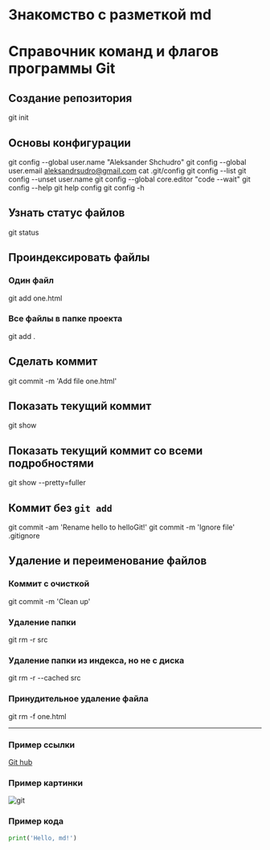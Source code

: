 # Знакомство с разметкой md
# Справочник команд и флагов программы Git

## Создание репозитория

git init


## Основы конфигурации

git config --global user.name "Aleksander Shchudro"
git config --global user.email aleksandrsudro@gmail.com
cat .git/config
git config --list
git config --unset user.name
git config --global core.editor "code --wait"
git config --help
git help config
git config -h


## Узнать статус файлов

git status


## Проиндексировать файлы
### Один файл

git add one.html

### Все файлы в папке проекта

git add .


## Сделать коммит

git commit -m 'Add file one.html'


## Показать текущий коммит

git show


## Показать текущий коммит со всеми подробностями

git show --pretty=fuller


## Коммит без `git add`

git commit -am 'Rename hello to helloGit!'
git commit -m 'Ignore file' .gitignore


## Удаление и переименование файлов
### Коммит с очисткой

git commit -m 'Clean up'

### Удаление папки

git rm -r src

### Удаление папки из индекса, но не с диска

git rm -r --cached src

### Принудительное удаление файла

git rm -f one.html


---

### Пример ссылки
[Git hub]([https://github.com/Sakk0022])

### Пример картинки
![git](https://timeweb.com/ru/community/articles/kursy-po-rabote-s-git-i-github-vklyuchaya-besplatnoe-onlayn-obuchenie-dlya-novichkov)

### Пример кода
```python
print('Hello, md!')
